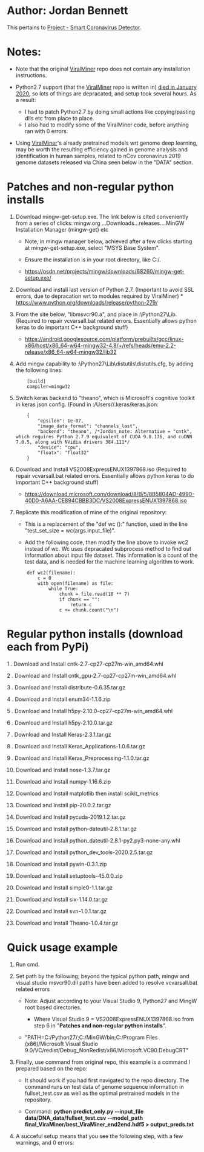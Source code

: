 Author: Jordan Bennett
=========

This pertains to [Project - Smart Coronavirus Detector](https://github.com/JordanMicahBennett/SMART-CORONA_VIRUS_DETECTOR/blob/master/README.md).


Notes: 
=========
* Note that the original [ViralMiner](https://github.com/NeuroCSUT/ViraMiner) repo does not contain any installation instructions. 
* Python2.7 support (that the [ViralMiner](https://github.com/NeuroCSUT/ViraMiner) repo is written in) [died in January 2020](https://pythonclock.org/), so lots of things are depracated, and setup took several hours. As a result:
	* I had to patch Python2.7 by doing small actions like copying/pasting dlls etc from place to place.
	* I also had to modify some of the ViralMiner code, before anything ran with 0 errors.
 
* Using [ViralMiner](https://github.com/NeuroCSUT/ViraMiner)'s already pretrained models wrt genome deep learning, may be worth the resulting efficiency gained in genome analysis and identification in human samples, related to nCov coronavirus 2019 genome datasets released via China seen below in the "DATA" section.


 
Patches and non-regular python installs
=========
1.	Download mingw-get-setup.exe. The link below is cited conveniently from a series of clicks: mingw.org ...Downloads...releases....MinGW Installation Manager (mingw-get) etc

	* Note, in mingw manager below, achieved after a few clicks starting at mingw-get-setup.exe, select "MSYS Base System".
	
	* Ensure the installation is in your root directory, like C:/.
	
	* https://osdn.net/projects/mingw/downloads/68260/mingw-get-setup.exe/

2.   Download and install last version of Python 2.7. (Important to avoid SSL errors, due to depracation wrt to modules required by ViralMiner)
	* https://www.python.org/downloads/release/python-279/
	
3.	From the site below, "libmsvcr90.a", and place in <C>:\Python27\Lib\. (Required to repair vcvarsall.bat related errors. Essentially allows python keras to do important C++ background stuff)

	*  https://android.googlesource.com/platform/prebuilts/gcc/linux-x86/host/x86_64-w64-mingw32-4.8/+/refs/heads/emu-2.2-release/x86_64-w64-mingw32/lib32
	
4.	Add mingw capability to <C>:\Python27\Lib\distutils\distutils.cfg, by adding the following lines:
	```
		[build]
		compiler=mingw32
	```

5.	Switch keras backend to "theano", which is Microsoft's cognitive toolkit in keras json config. (Found in <C>:/Users/<current-username>/.keras/keras.json:
	```
		{
			"epsilon": 1e-07, 
			"image_data_format": "channels_last", 
			"backend": "theano", /*Jordan_note: Alternative = "cntk", which requires Python 2.7.9 equivalent of CUDA 9.0.176, and cuDNN 7.0.5, along with NVidia drivers 384.111*/
			"device": "cpu",
			"floatx": "float32" 
		}
	```

6.	Download and Install VS2008ExpressENUX1397868.iso (Required to repair vcvarsall.bat related errors. Essentially allows python keras to do important C++ background stuff)
	* https://download.microsoft.com/download/8/B/5/8B5804AD-4990-40D0-A6AA-CE894CBBB3DC/VS2008ExpressENUX1397868.iso


7. Replicate this modification of mine of the original repository:
	* This is a replacement of the "def wc ():" function, used in the line "test_set_size = wc(args.input_file)".
	
	* Add the following code, then modify the line above to invoke wc2 instead of wc. Wc uses depracated subprocess method to find out information about input file dataset. This information is a count of the test data, and is needed for the machine learning algorithm to work.
	```
		def wc2(filename):
			c = 0
			with open(filename) as file:
				while True:
					chunk = file.read(10 ** 7)
					if chunk == "":
						return c
					c += chunk.count("\n")
	```
	
	
	
Regular python installs (download each from PyPi)
=========

1 .	Download and Install cntk-2.7-cp27-cp27m-win_amd64.whl

2 .	Download and Install cntk_gpu-2.7-cp27-cp27m-win_amd64.whl

3 .	Download and Install distribute-0.6.35.tar.gz

4 .	Download and Install enum34-1.1.6.zip

5 .	Download and Install h5py-2.10.0-cp27-cp27m-win_amd64.whl

6 .	Download and Install h5py-2.10.0.tar.gz

7 .	Download and Install Keras-2.3.1.tar.gz

8 .	Download and Install Keras_Applications-1.0.6.tar.gz

9 .	Download and Install Keras_Preprocessing-1.1.0.tar.gz

10.	Download and Install nose-1.3.7.tar.gz

11.	Download and Install numpy-1.16.6.zip

12.	Download and Install matplotlib then install scikit_metrics

13.	Download and Install pip-20.0.2.tar.gz

14.	Download and Install pycuda-2019.1.2.tar.gz

15.	Download and Install python-dateutil-2.8.1.tar.gz

16.	Download and Install python_dateutil-2.8.1-py2.py3-none-any.whl

17.	Download and Install python_dev_tools-2020.2.5.tar.gz

18.	Download and Install pywin-0.3.1.zip

19.	Download and Install setuptools-45.0.0.zip

20.	Download and Install simple0-1.1.tar.gz

21.	Download and Install six-1.14.0.tar.gz

22.	Download and Install svn-1.0.1.tar.gz

23.	Download and Install Theano-1.0.4.tar.gz



Quick usage example
=========

1. Run cmd.

2. Set path by the following; beyond the typical python path, mingw and visual studio msvcr90.dll paths have been added to resolve vcvarsall.bat related errors 
	* Note: Adjust according to your Visual Studio 9, Python27 and MingW root based directories.
		* Where  Visual Studio 9 = VS2008ExpressENUX1397868.iso from step 6 in "**Patches and non-regular python installs**".
	
	* "PATH=C:/Python27/;C:/MinGW/bin;C:/Program Files (x86)/Microsoft Visual Studio 9.0/VC/redist/Debug_NonRedist/x86/Microsoft.VC90.DebugCRT"
	
3. Finally, use command from original repo, this example is a command I prepared based on the repo:
	* It should work if you had first navigated to the repo directory. The command runs on test data of genome sequence information in fullset_test.csv as well as the optimal pretrained models in the repository.
	
	* Command: **python predict_only.py --input_file data/DNA_data/fullset_test.csv --model_path final_ViraMiner/best_ViraMiner_end2end.hdf5 > output_preds.txt**
	
4. A succeful setup means that you see the following step, with a few warnings, and 0 errors:
	
